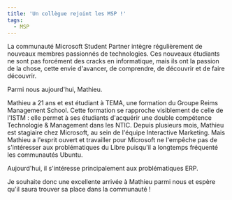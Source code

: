 ```yaml
---
title: 'Un collègue rejoint les MSP !'
tags:
  - MSP
---
```


La communauté Microsoft Student Partner intègre régulièrement de nouveaux
membres passionnés de technologies. Ces nouveaux étudiants ne sont pas forcément
des cracks en informatique, mais ils ont la passion de la chose, cette envie
d'avancer, de comprendre, de découvrir et de faire découvrir.

Parmi nous aujourd'hui, Mathieu.

Mathieu a 21 ans et est étudiant à TEMA, une formation du Groupe Reims
Management School. Cette formation se rapproche visiblement de celle de
l'ISTM&nbsp;: elle permet à ses étudiants d'acquérir une double compétence
Technologie &amp; Management dans les NTIC. Depuis plusieurs mois, Mathieu est
stagiaire chez Microsoft, au sein de l'équipe Interactive Marketing. Mais
Mathieu a l'esprit ouvert et travailler pour Microsoft ne l'empêche pas de
s'intéresser aux problématiques du Libre puisqu'il a longtemps fréquenté les
communautés Ubuntu.

Aujourd'hui, il s'intéresse principalement aux problématiques ERP.

Je souhaite donc une excellente arrivée à Mathieu parmi nous et espère qu'il
saura trouver sa place dans la communauté&nbsp;!

